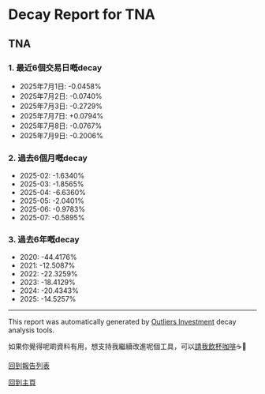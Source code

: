 # Decay Report for TNA

## TNA

### 1. 最近6個交易日嘅decay

- 2025年7月1日: -0.0458%
- 2025年7月2日: -0.0740%
- 2025年7月3日: -0.2729%
- 2025年7月7日: +0.0794%
- 2025年7月8日: -0.0767%
- 2025年7月9日: -0.2006%

### 2. 過去6個月嘅decay

- 2025-02: -1.6340%
- 2025-03: -1.8565%
- 2025-04: -6.6360%
- 2025-05: -2.0401%
- 2025-06: -0.9783%
- 2025-07: -0.5895%

### 3. 過去6年嘅decay

- 2020: -44.4176%
- 2021: -12.5087%
- 2022: -22.3259%
- 2023: -18.4129%
- 2024: -20.4343%
- 2025: -14.5257%

------------------------------
This report was automatically generated by [Outliers Investment](https://outliersecon.github.io/Outliers-Investment/) decay analysis tools.

如果你覺得呢啲資料有用，想支持我繼續改進呢個工具，可以[請我飲杯咖啡](https://buymeacoffee.com/outliersecon)☕🙏

[回到報告列表](https://outliersecon.github.io/Outliers-Investment/reports/reports_public)

[回到主頁](https://outliersecon.github.io/Outliers-Investment/)